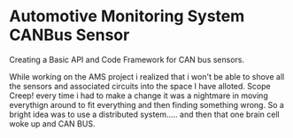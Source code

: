 # Automotive Monitoring System CANBus Sensor

Creating a Basic API and Code Framework for CAN bus sensors. 

While working on the AMS project i realized that i won't be
able to shove all the sensors and associated circuits into 
the space I have alloted. Scope Creep! every time i had to 
make a change it was a nightmare in moving everythign around
to fit everything and then finding something wrong. So a bright
idea was to use a distributed system..... and then that one 
brain cell woke up and CAN BUS. 
